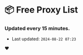 # :package: Free Proxy List
### Updated every 15 minutes.

- Last updated: `2024-08-22 07:23`

:heart:
